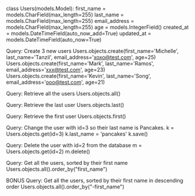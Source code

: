 class Users(models.Model):
    first_name = models.CharField(max_length=255)
    last_name = models.CharField(max_length=255)
    email_address = models.CharField(max_length=255)
    age = models.IntegerField()
    created_at = models.DateTimeField(auto_now_add=True)
    updated_at = models.DateTimeField(auto_now=True)

Query: Create 3 new users
Users.objects.create(first_name='Michelle', last_name='Tanzil', email_address='xoxo@test.com', age=25)
Users.objects.create(first_name='Mark', last_name='Ramos', email_address='xxx@test.com', age=23)
Users.objects.create(first_name='Kevin', last_name='Song', email_address='ooo@test.com', age=21)

Query: Retrieve all the users
Users.objects.all()

Query: Retrieve the last user
Users.objects.last()

Query: Retrieve the first user
Users.objects.first()

Query: Change the user with id=3 so their last name is Pancakes.
k = Users.objects.get(id=3)
k.last_name = 'pancakes'
k.save()

Query: Delete the user with id=2 from the database
m = Users.objects.get(id=2)
m.delete()

Query: Get all the users, sorted by their first name
Users.objects.all().order_by("first_name")

BONUS Query: Get all the users, sorted by their first name in descending order
Users.objects.all().order_by("-first_name")

